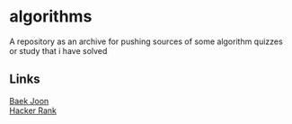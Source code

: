 # algorithms
A repository as an archive for pushing sources of some algorithm quizzes or study that i have solved

## Links
[Baek Joon](https://www.acmicpc.net/user/jry9913)  
[Hacker Rank](https://www.hackerrank.com/TRUE_NERD)
